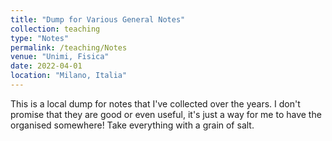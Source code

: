 ```yaml
---
title: "Dump for Various General Notes"
collection: teaching
type: "Notes"
permalink: /teaching/Notes
venue: "Unimi, Fisica"
date: 2022-04-01
location: "Milano, Italia"
---
```

This is a local dump for notes that I've collected over the years. I don't promise that they are good or even useful, it's just a way for me to have the organised somewhere! Take everything with a grain of salt.
